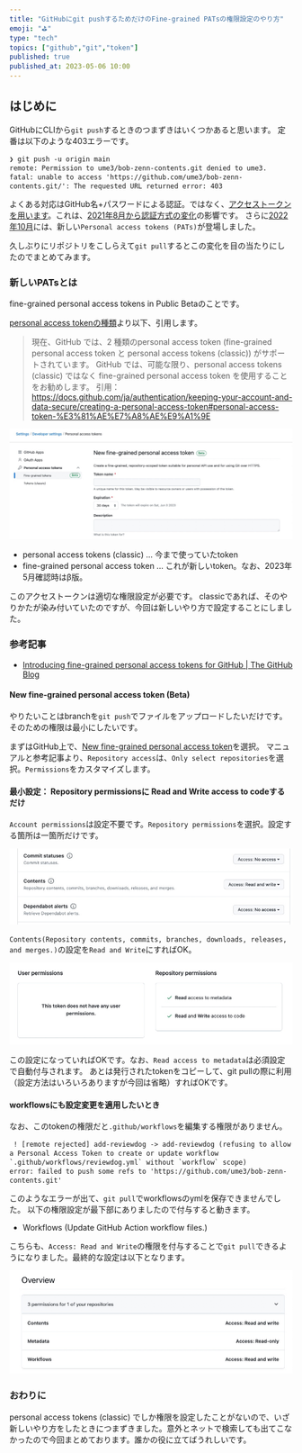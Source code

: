 ```yaml
---
title: "GitHubにgit pushするためだけのFine-grained PATsの権限設定のやり方"
emoji: "⛳"
type: "tech"
topics: ["github","git","token"]
published: true
published_at: 2023-05-06 10:00
---
```


## はじめに
GitHubにCLIから`git push`するときのつまずきはいくつかあると思います。
定番は以下のような403エラーです。

```
❯ git push -u origin main
remote: Permission to ume3/bob-zenn-contents.git denied to ume3.
fatal: unable to access 'https://github.com/ume3/bob-zenn-contents.git/': The requested URL returned error: 403
```

よくある対応はGitHub名+パスワードによる認証。ではなく、[アクセストークンを用います](https://docs.github.com/ja/authentication/keeping-your-account-and-data-secure/creating-a-personal-access-token#creating-a-fine-grained-personal-access-token)。これは、[2021年8月から認証方式の変化](https://github.blog/2020-12-15-token-authentication-requirements-for-git-operations/)の影響です。
さらに[2022年10月](https://github.blog/2022-10-18-introducing-fine-grained-personal-access-tokens-for-github/)には、新しい`Personal access tokens (PATs)`が登場しました。

久しぶりにリポジトリをこしらえて`git pull`するとこの変化を目の当たりにしたのでまとめてみます。

### 新しいPATsとは
fine-grained personal access tokens in Public Betaのことです。

[personal access tokenの種類](https://docs.github.com/ja/authentication/keeping-your-account-and-data-secure/creating-a-personal-access-token#personal-access-token-%E3%81%AE%E7%A8%AE%E9%A1%9E)より以下、引用します。

> 現在、GitHub では、2 種類のpersonal access token (fine-grained personal access token と personal access tokens (classic)) がサポートされています。 GitHub では、可能な限り、personal access tokens (classic) ではなく fine-grained personal access token を使用することをお勧めします。
> 引用：https://docs.github.com/ja/authentication/keeping-your-account-and-data-secure/creating-a-personal-access-token#personal-access-token-%E3%81%AE%E7%A8%AE%E9%A1%9E

![](/images/articles/pats_new_main.jpg)

- personal access tokens (classic)  ... 今まで使っていたtoken
- fine-grained personal access token ... これが新しいtoken。なお、2023年5月確認時はβ版。

このアクセストークンは適切な権限設定が必要です。
classicであれば、そのやりかたが染み付いていたのですが、今回は新しいやり方で設定することにしました。

### 参考記事
- [Introducing fine\-grained personal access tokens for GitHub \| The GitHub Blog](https://github.blog/2022-10-18-introducing-fine-grained-personal-access-tokens-for-github/)

#### New fine-grained personal access token (Beta)
やりたいことはbranchを`git push`でファイルをアップロードしたいだけです。そのための権限は最小にしたいです。

まずはGitHub上で、[New fine-grained personal access token](https://github.com/settings/personal-access-tokens/new)を選択。
マニュアルと参考記事より、`Repository access`は、`Only select repositories`を選択。`Permissions`をカスタマイズします。

#### 最小設定： Repository permissionsに Read and Write access to codeするだけ
`Account permissions`は設定不要です。`Repository permissions`を選択。設定する箇所は一箇所だけです。

![](/images/articles/contens_only.jpg)

`Contents(Repository contents, commits, branches, downloads, releases, and merges.)`の設定を`Read and Write`にすればOK。

![](/images/articles/repo_permissions_simple.jpg)

この設定になっていればOKです。なお、`Read access to metadata`は必須設定で自動付与されます。
あとは発行されたtokenをコピーして、git pullの際に利用（設定方法はいろいろありますが今回は省略）すればOKです。

#### workflowsにも設定変更を適用したいとき
なお、このtokenの権限だと`.github/workflows`を編集する権限がありません。

```
 ! [remote rejected] add-reviewdog -> add-reviewdog (refusing to allow a Personal Access Token to create or update workflow `.github/workflows/reviewdog.yml` without `workflow` scope)
error: failed to push some refs to 'https://github.com/ume3/bob-zenn-contents.git'
```

このようなエラーが出て、`git pull`でworkflowsのymlを保存できませんでした。
以下の権限設定が最下部にありましたので付与すると動きます。

- Workflows (Update GitHub Action workflow files.)

こちらも、`Access: Read and Write`の権限を付与することで`git pull`できるようになりました。最終的な設定は以下となります。

![](/images/articles/overview_last.jpg)

### おわりに
personal access tokens (classic) でしか権限を設定したことがないので、いざ新しいやり方をしたときにつまずきました。意外とネットで検索しても出てこなかったので今回まとめております。誰かの役に立てばうれしいです。


